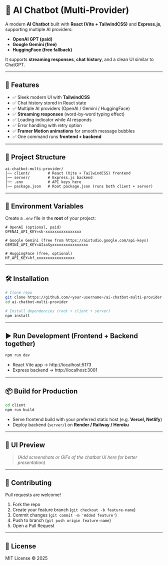 # 🤖 AI Chatbot (Multi-Provider)

A modern **AI Chatbot** built with **React (Vite + TailwindCSS)** and **Express.js**, supporting multiple AI providers:

- **OpenAI GPT (paid)**
- **Google Gemini (free)**
- **HuggingFace (free fallback)**

It supports **streaming responses**, **chat history**, and a clean UI similar to ChatGPT.

---

## 🚀 Features
- ✅ Sleek modern UI with **TailwindCSS**
- ✅ Chat history stored in React state
- ✅ Multiple AI providers (OpenAI / Gemini / HuggingFace)
- ✅ **Streaming responses** (word-by-word typing effect)
- ✅ Loading indicator while AI responds
- ✅ Error handling with retry option
- ✅ **Framer Motion animations** for smooth message bubbles
- ✅ One command runs **frontend + backend**

---

## 📂 Project Structure
```
ai-chatbot-multi-provider/
│── client/        # React (Vite + TailwindCSS) frontend
│── server/        # Express.js backend
│── .env           # API keys here
│── package.json   # Root package.json (runs both client + server)
```

---

## 🔑 Environment Variables
Create a `.env` file in the **root** of your project:

```env
# OpenAI (optional, paid)
OPENAI_API_KEY=sk-xxxxxxxxxxxxxxxx

# Google Gemini (free from https://aistudio.google.com/api-keys)
GEMINI_API_KEY=AIzaSyxxxxxxxxxxxxxxxx

# HuggingFace (free, optional)
HF_API_KEY=hf_xxxxxxxxxxxxxxxxx
```

---

## 🛠 Installation

```bash
# Clone repo
git clone https://github.com/<your-username>/ai-chatbot-multi-provider.git
cd ai-chatbot-multi-provider

# Install dependencies (root + client + server)
npm install
```

---

## ▶️ Run Development (Frontend + Backend together)
```bash
npm run dev
```

- React Vite app → http://localhost:5173  
- Express backend → http://localhost:3001  

---

## 📦 Build for Production
```bash
cd client
npm run build
```

- Serve frontend build with your preferred static host (e.g. **Vercel, Netlify**)  
- Deploy backend (`server/`) on **Render / Railway / Heroku**  

---

## 📸 UI Preview
> *(Add screenshots or GIFs of the chatbot UI here for better presentation)*

---

## 🤝 Contributing
Pull requests are welcome!  
1. Fork the repo  
2. Create your feature branch (`git checkout -b feature-name`)  
3. Commit changes (`git commit -m 'Added feature'`)  
4. Push to branch (`git push origin feature-name`)  
5. Open a Pull Request  

---

## 📜 License
MIT License © 2025
